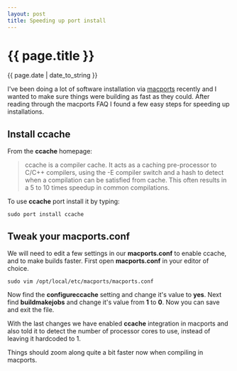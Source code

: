 ```yaml
---
layout: post
title: Speeding up port install
---
```

{{ page.title }}
================
<p class="meta">{{ page.date | date_to_string }}</p>

I've been doing a lot of software installation via [macports](http://macports.org) recently and I wanted to make sure things were building as fast as they could.  After reading through the macports FAQ I found a few easy steps for speeding up installations.

## Install ccache

From the **ccache** homepage:

> ccache is a compiler cache. It acts as a caching pre-processor to C/C++ compilers, using the -E compiler switch and a hash to detect when a compilation can be satisfied from cache. This often results in a 5 to 10 times speedup in common compilations.

To use **ccache** port install it by typing:

    sudo port install ccache
    
## Tweak your macports.conf

We will need to edit a few settings in our **macports.conf** to enable ccache, and to make builds faster.   First open **macports.conf** in your editor of choice.

    sudo vim /opt/local/etc/macports/macports.conf

Now find the **configureccache** setting and change it's value to **yes**.   Next find **buildmakejobs** and change it's value from **1** to **0**.  Now you can save and exit the file.

With the last changes we have enabled **ccache** integration in macports and also told it to detect the number of processor cores to use, instead of leaving it hardcoded to 1.

Things should zoom along quite a bit faster now when compiling in macports.
